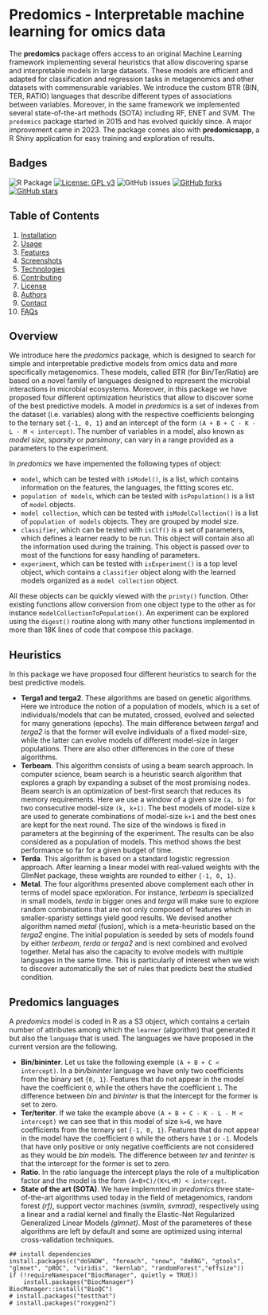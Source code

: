 # Predomics - Interpretable machine learning for omics data

The **predomics** package offers access to an original Machine Learning framework 
implementing several heuristics that allow discovering sparse and interpretable 
models in large datasets. These models are efficient and adapted for 
classification and regression tasks in metagenomics and other datasets with 
commensurable variables. We introduce the custom BTR (BIN, TER, RATIO) languages 
that describe different types of associations between variables. Moreover, 
in the same framework we implemented several state-of-the-art methods (SOTA) 
including RF, ENET and SVM. The `predomics` package started in 2015 and has 
evolved quickly since. A major improvement came in 2023. The package comes also 
with **predomicsapp**, a R Shiny application for easy training and exploration 
of results.

## Badges

![R Package](https://github.com/predomics/predomicspkg/workflows/R/badge.svg)
[![License: GPL v3](https://img.shields.io/badge/License-GPLv3-blue.svg)](https://www.gnu.org/licenses/gpl-3.0)
![GitHub issues](https://img.shields.io/github/issues/predomics/predomicspkg) 
[![GitHub forks](https://img.shields.io/github/forks/predomics/predomicspkg?style=social)](https://github.com/predomics/predomicspkg/network/members) [![GitHub stars](https://img.shields.io/github/stars/predomics/predomicspkg?style=social)](https://github.com/predomics/predomicspkg/stargazers)

## Table of Contents

1.  [Installation](inst/doc/Installation.html)
2.  [Usage](inst/doc/Usage.html)
3.  [Features](inst/doc/Features.html)
4.  [Screenshots](inst/doc/Screenshots.html)
5.  [Technologies](inst/doc/Technologies.html)
6.  [Contributing](CONTRIBUTING.html)
7.  [License](LICENSE)
8.  [Authors](inst/doc/Authors.html)
9.  [Contact](inst/doc/Contact.html)
10. [FAQs](inst/doc/FAQs.html)


## Overview

We introduce here the *predomics* package, which is designed to search for simple 
and interpretable predictive models from omics data and more specifically 
metagenomics. These models, called BTR (for Bin/Ter/Ratio) are based on a novel 
family of languages designed to represent the microbial interactions in microbial 
ecosystems. 
Moreover, in this package we have proposed four different optimization heuristics 
that allow to discover some of the best predictive models. A model in *predomics* 
is a set of indexes from the dataset (i.e. variables) along with the respective 
coefficients belonging to the ternary set `{-1, 0, 1}` and an intercept of the 
form `(A + B + C - K - L - M < intercept)`. The number of variables in a model, 
also known as *model size*, *sparsity* or *parsimony*, can vary in a range 
provided as a parameters to the experiment.

In *predomics* we have impemented the following types of object:

-   `model`, which can be tested with `isModel()`, is a list, which contains 
information on the features, the languages, the fitting scores etc.
-   `population of models`, which can be tested with `isPopulation()` 
is a list of `model` objects.
-   `model collection`, which can be tested with `isModelCollection()` is a list 
of `population of models` objects. They are grouped by model size.
-   `classifier`, which can be tested with `isClf()` is a set of parameters, 
which defines a learner ready to be run. This object will contain also all the 
information used during the training. This object is passed over to most of the 
functions for easy handling of parameters.
-   `experiment`, which can be tested with `isExperiment()` is a top level object, 
which contains a `classifier` object along with the learned models organized 
as a `model collection` object.

All these objects can be quickly viewed with the `printy()` function. 
Other existing functions allow conversion from one object type to the other as 
for instance `modelCollectionToPopulation()`. An experiment can be explored 
using the `digest()` routine along with many other functions implemented in more 
than 18K lines of code that compose this package.

## Heuristics

In this package we have proposed four different heuristics to search for the best 
predictive models.

-   **Terga1 and terga2**. These algorithms are based on genetic algorithms. 
Here we introduce the notion of a population of models, which is a set of 
individuals/models that can be mutated, crossed, evolved and selected for many 
generations (epochs). The main difference between *terga1* and *terga2* is that 
the former will evolve individuals of a fixed model-size, while the latter can 
evolve models of different model-size in larger populations. There are also 
other differences in the core of these algorithms.
-   **Terbeam**. This algorithm consists of using a beam search approach. 
In computer science, beam search is a heuristic search algorithm that explores 
a graph by expanding a subset of the most promising nodes. Beam search is an 
optimization of best-first search that reduces its memory requirements. Here we 
use a window of a given size `(a, b)` for two consecutive model-size `(k, k+1)`. 
The best models of model-size `k` are used to generate combinations of 
model-size `k+1` and the best ones are kept for the next round. The size of the 
windows is fixed in parameters at the beginning of the experiment. The results 
can be also considered as a population of models. This method shows the best 
performance so far for a given budget of time.
-   **Terda**. This algorithm is based on a standard logistic regression approach. 
After learning a linear model with real-valued weights with the GlmNet package, 
these weights are rounded to either `{-1, 0, 1}`.
-   **Metal**. The four algorithms presented above complement each other in terms 
of model space epxloration. For instance, *terbeam* is specialized in small models, 
*terda* in bigger ones and *terga* will make sure to explore random combinations 
that are not only composed of features which in smaller-sparisty settings yield 
good results. We devised another algorithm named *metal* (fusion), which is a 
meta-heuristic based on the *terga2* engine. The initial population is seeded by 
sets of models found by either *terbeam*, *terda* or *terga2* and is next 
combined and evolved together. Metal has also the capacity to evolve models with 
multiple languages in the same time. This is particularly of interest when we 
wish to discover automatically the set of rules that predicts best the studied 
condition.

## Predomics languages

A *predomics* model is coded in R as a S3 object, which contains a certain 
number of attributes among which the `learner` (algorithm) that generated it 
but also the `language` that is used. The languages we have proposed in the 
current version are the following.

-   **Bin/bininter**. Let us take the following exemple `(A + B + C < intercept)`. 
In a *bin/bininter* language we have only two coefficients from the binary set 
`{0, 1}`. Features that do not appear in the model have the coefficient `0`, 
while the others have the coefficient `1`. The difference between *bin* and 
*bininter* is that the intercept for the former is set to zero. 
-   **Ter/teriter**. If we take the example above `(A + B + C - K - L - M < intercept)` 
we can see that in this model of size `k=6`, we have coefficients from the 
ternary set `{-1, 0, 1}`. Features that do not appear in the model have the 
coefficient `0` while the others have `1` or `-1`. Models that have only positive 
or only negative coefficients are not considered as they would be *bin* models. 
The difference between *ter* and *terinter* is that the intercept for the former 
is set to zero.
-   **Ratio**. In the ratio language the intercept plays the role of a 
multiplication factor and the model is the form `(A+B+C)/(K+L+M) < intercept`.
-   **State of the art (SOTA)**. We have implemnted in *predomics* three 
state-of-the-art algorithms used today in the field of metagenomics, 
random forest *(rf)*, support vector machines *(svmlin, svmrad)*, 
respectively using a linear and a radial kernel and finally the Elastic-Net 
Regularized Generalized Linear Models *(glmnet)*. Most of the parameteres of 
these algorithms are left by default and some are optimized using internal 
cross-validation techniques.


```{r}
## install dependencies
install.packages(c("doSNOW", "foreach", "snow", "doRNG", "gtools", "glmnet", "pROC", "viridis", "kernlab", "randomForest","effsize"))
if (!requireNamespace("BiocManager", quietly = TRUE))
    install.packages("BiocManager")
BiocManager::install("BioQC")
# install.packages("testthat")
# install.packages("roxygen2")
```
